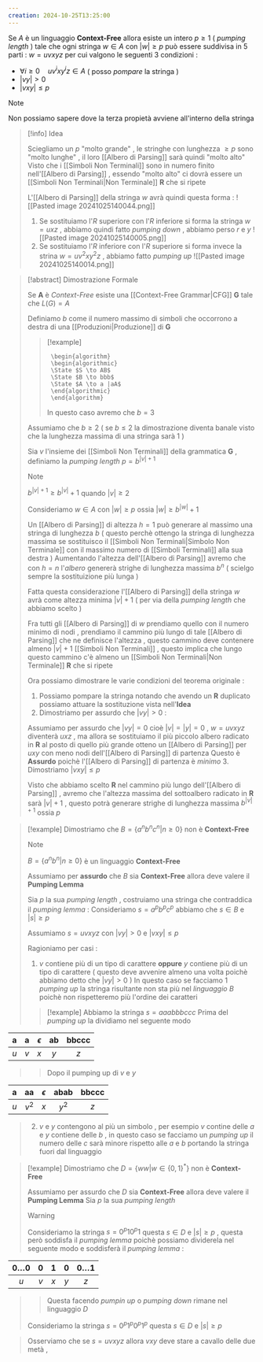 ```yaml
---
creation: 2024-10-25T13:25:00
---
```

Se $A$ è un linguaggio **Context-Free** allora esiste un intero $p\ge 1$ ( *pumping length* ) tale che ogni stringa $w \in A$ con $|w|\ge p$ può essere suddivisa in 5 parti : $w=uvxyz$ per cui valgono le seguenti $3$ condizioni : 
+ $\forall i\ge 0 \quad uv^ì x y^iz \in A$ ( posso *pompare* la stringa )
+ $|vy| >0$ 
+ $|vxy| \le p$ 
>[!note]	 
>Non possiamo sapere dove la terza propietà avviene all'interno della stringa 

>[!info] Idea
>
>Sciegliamo un $p$ "molto grande" , le stringhe con lunghezza $\ge p$ sono "molto lunghe" , il loro [[Albero di Parsing]] sarà quindi "molto alto"
>Visto che i [[Simboli Non Terminali]] sono in numero finito nell'[[Albero di Parsing]] , essendo "molto alto" ci dovrà essere un [[Simboli Non Terminali|Non Terminale]] **R** che si ripete 
>
>L'[[Albero di Parsing]] della stringa $w$ avrà quindi questa forma :
>![[Pasted image 20241025140044.png]]
>
>1. Se sostituiamo l'$R$ superiore con l'$R$ inferiore si forma la stringa $w = uxz$ , abbiamo quindi fatto *pumping down* , abbiamo perso $r$ e $y$
>![[Pasted image 20241025140005.png]]
>2. Se sostituiamo l'$R$ inferiore con l'$R$  superiore si forma invece la strina $w = uv^2xy^2z$ , abbiamo fatto *pumping up*
>![[Pasted image 20241025140014.png]]

>[!abstract] Dimostrazione Formale
>
>Se **A** è *Context-Free* esiste una [[Context-Free Grammar|CFG]] **G** tale che $L(G)=A$ 
>
>Definiamo $b$ come il numero massimo di simboli che occorrono a destra di una [[Produzioni|Produzione]] di **G** 
>
>>[!example] 
>>
>>```pseudo
>>	\begin{algorithm}
>>	\begin{algorithmic}
>>	\State $S \to AB$
>>	\State $B \to bbb$
>>	\State $A \to a |aA$
>>	\end{algorithmic}
>>	\end{algorithm}
>>```
>>In questo caso avremo che $b=3$
>
>Assumiamo che $b\ge 2$ ( se $b\le 2$ la dimostrazione diventa banale visto che la lunghezza massima di una stringa sarà $1$ )
>
>Sia $v$ l'insieme dei [[Simboli Non Terminali]] della grammatica **G** , definiamo la *pumping length* $p = b^{|v|+1}$
>>[!note]  
>>$b^{|v|+1} \ge b^{|v|}+1$ quando $|v|\ge 2$
>
>Consideriamo $w\in A$ con $|w|\ge p$ ossia $|w| \ge b^{|w|}+1$ 
>
>Un [[Albero di Parsing]] di altezza $h=1$ può generare al massimo una stringa di lunghezza $b$ ( questo perchè ottengo la stringa di lunghezza massima se sostituisco il [[Simboli Non Terminali|Simbolo Non Terminale]] con il massimo numero di [[Simboli Terminali]] alla sua destra )
>Aumentando l'altezza dell'[[Albero di Parsing]] avremo che con $h=n$ l'*albero* genererà strighe di lunghezza massima $b^n$ ( scielgo sempre la sostituizione più lunga ) 
>
>Fatta questa considerazione l'[[Albero di Parsing]] della stringa $w$ avrà come altezza minima $|v|+1$ ( per via della *pumping length* che abbiamo scelto )
>
>Fra tutti gli [[Albero di Parsing]] di $w$ prendiamo quello con il numero minimo di nodi , prendiamo il cammino più lungo di tale [[Albero di Parsing]] che ne definisce l'altezza , questo cammino deve contenere almeno $|v|+1$ [[Simboli Non Terminali]] , questo implica che lungo questo cammino c'è almeno un [[Simboli Non Terminali|Non Terminale]] **R** che si ripete 
>
>Ora possiamo dimostrare le varie condizioni del teorema originale : 
>1. Possiamo pompare la stringa notando che avendo un **R** duplicato possiamo attuare la sostituzione vista nell'**Idea**  
>2. Dimostriamo per assurdo che $|vy|>0$ :
>	
>	Assumiamo per assurdo che $|vy|=0$ cioè $|v|=|y|=0$ , $w=uvxyz$ diventerà $uxz$ , ma allora se sostituiamo il più piccolo albero radicato in **R** al posto di quello più grande otteno un [[Albero di Parsing]] per $uxy$ con meno nodi dell'[[Albero di Parsing]] di partenza 
>	Questo è **Assurdo** poichè l'[[Albero di Parsing]] di partenza è *minimo*
>3. Dimostriamo $|vxy| \le p$
>	
>	Visto che abbiamo scelto **R** nel cammino più lungo dell'[[Albero di Parsing]] , avremo che l'altezza massima del sottoalbero radicato in **R** sarà $|v|+1$ , questo potrà generare strighe di lunghezza massima $b^{|v|+1}$ ossia $p$

>[!example] 
>Dimostriamo che $B=\{a^nb^nc^n|n\ge 0\}$ non è **Context-Free**
>
>>[!note] 
>>$B=\{a^nb^n|n\ge 0\}$ è un linguaggio **Context-Free**
>
>Assumiamo per **assurdo** che $B$ sia **Context-Free** allora deve valere il **Pumping Lemma**
>
>Sia $p$ la sua *pumping length* , costruiamo una stringa che contraddica il *pumping lemma* : 
>Consideriamo $s=a^pb^pc^p$ abbiamo che $s\in B$ e $|s|\ge p$ 
>
>Assumiamo $s = uvxyz$ con $|vy| > 0$ e $|vxy|\le p$ 
>
>Ragioniamo per casi : 
>1. $v$ contiene più di un tipo di carattere **oppure** $y$ contiene più di un tipo di carattere ( questo deve avvenire almeno una volta poichè abbiamo detto che $|vy|>0$ )
>	In questo caso se facciamo 1 *pumping up* la stringa risultante non sta più nel *linguaggio* $B$ poichè non rispetteremo più l'ordine dei caratteri
>>[!example] 
>>Abbiamo la stringa $s=aaabbbccc$
>>Prima del *pumping up* la dividiamo nel seguente modo
>>
|  a  |  a  | $\epsilon$ | ab  | bbccc |
|:---:|:---:|:----------:|:---:|:-----:|
| $u$ | $v$ |    $x$     | $y$ |  $z$  |
>>
>>Dopo il pumping up di $v$ e $y$
>>
|  a  |  aa   | $\epsilon$ | abab  | bbccc |
|:---:|:-----:|:----------:|:-----:|:-----:|
| $u$ | $v^2$ |    $x$     | $y^2$ |  $z$  |
>
>2. $v$ e $y$ contengono al più un simbolo , per esempio $v$ contine delle $a$ e $y$ contiene delle $b$ , in questo caso se facciamo un *pumping up* il numero delle $c$ sarà minore rispetto alle $a$ e $b$ portando la stringa fuori dal linguaggio

>[!example] 
>Dimostriamo che $D=\{ww|w\in\{0,1\}^*\}$ non è **Context-Free**
>
>Assumiamo per assurdo che $D$ sia **Context-Free** allora deve valere il **Pumping Lemma** 
>Sia $p$ la sua *pumping length* 
>>[!warning] 
>>Consideriamo la stringa $s=0^p10^p1$ questa $s \in D$ e $|s|\ge p$ , questa però soddisfa il *pumping lemma* poichè possiamo dividerela nel seguente modo e soddisferà il *pumping lemma* : 
>>
| $0\dots0$ | $0$ | $1$ | $0$ | $0\dots1$ |
| :-------: | :-: | :-: | :-: | :-------: |
|    $u$    | $v$ | $x$ | $y$ |    $z$    |
>>
>>Questa facendo *pumpin up* o *pumping down* rimane nel linguaggio $D$
>
>Consideriamo la stringa $s=0^p1^p0^p1^p$ questa $s\in D$ e $|s|\ge p$ 


>
>Osserviamo che se $s=uvxyz$ allora $vxy$ deve stare a cavallo delle due metà , 


